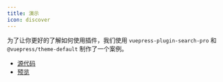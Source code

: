 ```yaml
---
title: 演示
icon: discover
---
```


为了让你更好的了解如何使用插件，我们使用 `vuepress-plugin-search-pro` 和 `@vuepress/theme-default` 制作了一个案例。

- [源代码](https://github.com/vuepress-theme-hope/vuepress-theme-hope/tree/main/demo/search-pro/)
- [预览](https://plugin-search-pro-demo.vuejs.press)
